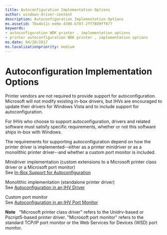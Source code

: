 ```yaml
---
title: Autoconfiguration Implementation Options
author: windows-driver-content
description: Autoconfiguration Implementation Options
ms.assetid: 78a4e11c-ee6e-4306-b787-2ff7889ff877
keywords:
- autoconfiguration WDK printer , implementation options
- printer autoconfiguration WDK printer , implementation options
ms.date: 04/20/2017
ms.localizationpriority: medium
---
```


# Autoconfiguration Implementation Options


Printer vendors are not required to provide support for autoconfiguration. Microsoft will not modify existing in-box drivers, but IHVs are encouraged to update their drivers for Windows Vista and to include support for autoconfiguration.

For IHVs who choose to support autoconfiguration, drivers and related software must satisfy specific requirements, whether or not this software ships in-box with Windows.

The requirements for supporting autoconfiguration depend on how the printer driver is implemented--either as a printer minidriver or as a monolithic printer driver--and whether a custom port monitor is included.

<a href="" id="minidriver-implementation--custom-extensions-to-a-microsoft-printer-class-driver-or-a-microsoft-port-monitor-"></a>Minidriver implementation (custom extensions to a Microsoft printer class driver or a Microsoft port monitor)  
See [In-Box Support for Autoconfiguration](in-box-support-for-autoconfiguration.md)

<a href="" id="monolithic-implementation--standalone-printer-driver-"></a>Monolithic implementation (standalone printer driver)  
See [Autoconfiguration in an IHV Driver](autoconfiguration-in-an-ihv-driver.md)

<a href="" id="custom-port-monitor"></a>Custom port monitor  
See [Autoconfiguration in an IHV Port Monitor](autoconfiguration-in-an-ihv-port-monitor.md)

**Note**   "Microsoft printer class driver" refers to the Unidrv-based or Pscript5-based printer driver. "Microsoft port monitor" refers to the standard TCP/IP port monitor or the Web Services for Devices (WSD) port monitor.

 

 

 





